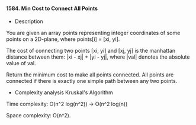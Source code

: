 #### 1584. Min Cost to Connect All Points

* Description

You are given an array points representing integer coordinates of some points on a 2D-plane, where points[i] = [xi, yi].

The cost of connecting two points [xi, yi] and [xj, yj] is the manhattan distance between them: |xi - xj| + |yi - yj|, where |val| denotes the absolute value of val.

Return the minimum cost to make all points connected. All points are connected if there is exactly one simple path between any two points.

* Complexity analysis Kruskal's Algorithm

Time complexity: O(n^2  log(n^2)) -> O(n^2  log(n)) 

Space complexity: O(n^2).